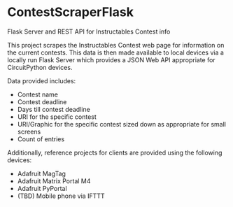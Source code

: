 # ContestScraperFlask
Flask Server and REST API for Instructables Contest info

This project scrapes the Instructables Contest web page for information on the current contests. This data is then made available to local devices 
via a locally run Flask Server which provides a JSON Web API appropriate for CircuitPython devices.

Data provided includes:
- Contest name
- Contest deadline
- Days till contest deadline
- URI for the specific contest
- URI/Graphic for the specific contest sized down as appropriate for small screens
- Count of entries

Additionally, reference projects for clients are provided using the following devices:
- Adafruit MagTag
- Adafruit Matrix Portal M4
- Adafruit PyPortal
- (TBD) Mobile phone via IFTTT
